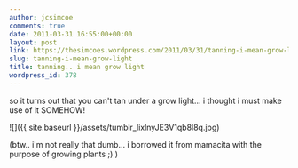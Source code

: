 ```yaml
---
author: jcsimcoe
comments: true
date: 2011-03-31 16:55:00+00:00
layout: post
link: https://thesimcoes.wordpress.com/2011/03/31/tanning-i-mean-grow-light/
slug: tanning-i-mean-grow-light
title: tanning.. i mean grow light
wordpress_id: 378
---
```


so it turns out that you can't tan under a grow light… i thought i must make use of it SOMEHOW! 




![]({{ site.baseurl }}/assets/tumblr_lixlnyJE3V1qb8l8q.jpg)




(btw.. i'm not really that dumb… i borrowed it from mamacita with the purpose of growing plants ;) )
